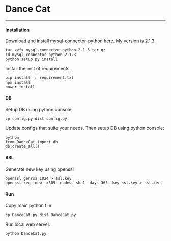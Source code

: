 # Dance Cat
-----------
#### Installation

Download and install mysql-connector-python [here](https://dev.mysql.com/downloads/connector/python/). My version is 2.1.3.
```
tar zvfx mysql-connector-python-2.1.3.tar.gz
cd mysql-connector-python-2.1.3
python setup.py install
```

Install the rest of requirements.
```
pip install -r requirement.txt
npm install
bower install
```

#### DB

Setup DB using python console.

`cp config.py.dist config.py`

Update configs that suite your needs. Then setup DB using python console:
```
python
from DanceCat import db
db.create_all()
```

#### SSL

Generate new key using openssl
```
openssl genrsa 1024 > ssl.key
openssl req -new -x509 -nodes -sha1 -days 365 -key ssl.key > ssl.cert
```

#### Run

Copy main python file

`cp DanceCat.py.dist DanceCat.py`

Run local web server.

`python DanceCat.py`

